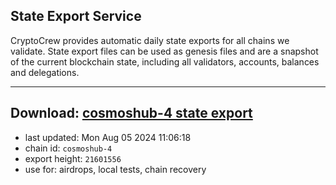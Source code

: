 ## State Export Service
CryptoCrew provides automatic daily state exports for all chains we validate. State export files can be used as genesis files and are a snapshot of the current blockchain state, including all validators, accounts, balances and delegations.

---
**Download: [cosmoshub-4 state export](https://dl-eu2.ccvalidators.com/SERVICE/cosmoshub/cosmoshub-4_export_21601556.json)**
---

- last updated: Mon Aug 05 2024 11:06:18
- chain id: `cosmoshub-4`
- export height: `21601556`
- use for: airdrops, local tests, chain recovery
